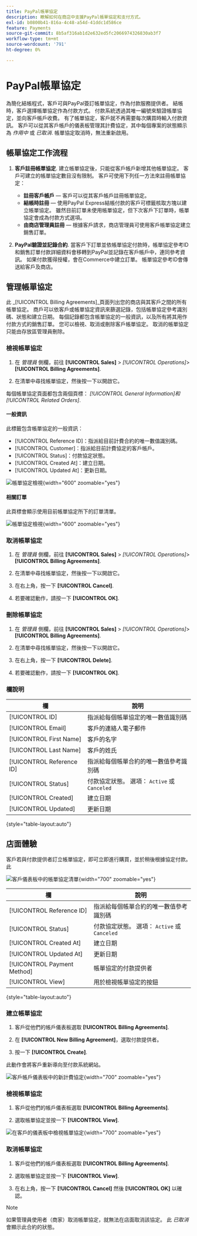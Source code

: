 ```yaml
---
title: PayPal帳單協定
description: 瞭解如何在商店中支援PayPal帳單協定和支付方式。
exl-id: b0800b41-816a-4c48-a54d-41ddc1d586ce
feature: Payments
source-git-commit: 8b5af316ab1d2e632ed5fc2066974326830ab3f7
workflow-type: tm+mt
source-wordcount: '791'
ht-degree: 0%

---
```


# PayPal帳單協定

為簡化結帳程式，客戶可與PayPal簽訂帳單協定，作為付款服務提供者。 結帳時，客戶選擇帳單協定作為付款方式。 付款系統透過其唯一編號來驗證帳單協定，並向客戶帳戶收費。 有了帳單協定，客戶就不再需要每次購買時輸入付款資訊。 客戶可以從其客戶帳戶的儀表板管理其計費協定，其中每個專案的狀態顯示為 _作用中_ 或 _已取消_. 帳單協定取消時，無法重新啟用。

## 帳單協定工作流程

1. **客戶註冊帳單協定**. 建立帳單協定後，只能從客戶帳戶新增其他帳單協定。 客戶可建立的帳單協定數目沒有限制。 客戶可使用下列任一方法來註冊帳單協定：

   - **註冊客戶帳戶**  — 客戶可以從其客戶帳戶註冊帳單協定。
   - **結帳時註冊**  — 使用PayPal Express結帳付款的客戶可標籤核取方塊以建立帳單協定。 雖然目前訂單未使用帳單協定，但下次客戶下訂單時，帳單協定會成為付款方式選項。
   - **由商店管理員註冊**  — 根據客戶請求，商店管理員可使用客戶帳單協定建立銷售訂單。

1. **PayPal驗證並記錄合約**. 當客戶下訂單並依帳單協定付款時，帳單協定參考ID和銷售訂單付款詳細資料會移轉到PayPal並記錄在客戶帳戶中，連同參考資訊。 如果付款獲得授權，會在Commerce中建立訂單。 帳單協定參考ID會傳送給客戶及商店。

## 管理帳單協定

此 _[!UICONTROL Billing Agreements]_頁面列出您的商店與其客戶之間的所有帳單協定。 商戶可以依客戶或帳單協定資訊來篩選記錄，包括帳單協定參考識別碼、狀態和建立日期。 每個記錄都包含帳單協定的一般資訊，以及所有將其用作付款方式的銷售訂單。 您可以檢視、取消或刪除客戶帳單協定。 取消的帳單協定只能由存放區管理員刪除。

### 檢視帳單協定

1. 在 _管理員_ 側欄，前往 **[!UICONTROL Sales]** > _[!UICONTROL Operations]_>**[!UICONTROL Billing Agreements]**.

1. 在清單中尋找帳單協定，然後按一下以開啟它。

每個帳單協定頁面都包含兩個頁標： _[!UICONTROL General Information]_和_[!UICONTROL Related Orders]_.

#### 一般資訊

此標籤包含帳單協定的一般資訊：

- [!UICONTROL Reference ID]：指派給目前計費合約的唯一數值識別碼。
- [!UICONTROL Customer]：指派給目前計費協定的客戶帳戶。
- [!UICONTROL Status]：付款協定狀態。
- [!UICONTROL Created At]：建立日期。
- [!UICONTROL Updated At]：更新日期。

![帳單協定檢視](./assets/billing-agreement-view.png){width="600" zoomable="yes"}

#### 相關訂單

此頁標會顯示使用目前帳單協定所下的訂單清單。

![帳單協定檢視](./assets/billing-agreement-related-orders.png){width="600" zoomable="yes"}

### 取消帳單協定

1. 在 _管理員_ 側欄，前往 **[!UICONTROL Sales]** > _[!UICONTROL Operations]_>**[!UICONTROL Billing Agreements]**.

1. 在清單中尋找帳單協定，然後按一下以開啟它。

1. 在右上角，按一下 **[!UICONTROL Cancel]**.

1. 若要確認動作，請按一下 **[!UICONTROL OK]**.

### 刪除帳單協定

1. 在 _管理員_ 側欄，前往 **[!UICONTROL Sales]** > _[!UICONTROL Operations]_>**[!UICONTROL Billing Agreements]**.

1. 在清單中尋找帳單協定，然後按一下以開啟它。

1. 在右上角，按一下 **[!UICONTROL Delete]**.

1. 若要確認動作，請按一下 **[!UICONTROL OK]**.

### 欄說明

| 欄 | 說明 |
|--- |--- |
| [!UICONTROL ID] | 指派給每個帳單協定的唯一數值識別碼 |
| [!UICONTROL Email] | 客戶的連絡人電子郵件 |
| [!UICONTROL First Name] | 客戶的名字 |
| [!UICONTROL Last Name] | 客戶的姓氏 |
| [!UICONTROL Reference ID] | 指派給每個帳單合約的唯一數值參考識別碼 |
| [!UICONTROL Status] | 付款協定狀態。 選項： `Active` 或 `Canceled` |
| [!UICONTROL Created] | 建立日期 |
| [!UICONTROL Updated] | 更新日期 |

{style="table-layout:auto"}

## 店面體驗

客戶若與付款提供者訂立帳單協定，即可立即進行購買，並於稍後根據協定付款。 此

![客戶儀表板中的帳單協定清單](./assets/billing-agreements-dashboard.png){width="700" zoomable="yes"}

| 欄 | 說明 |
|--- |--- |
| [!UICONTROL Reference ID] | 指派給每個帳單合約的唯一數值參考識別碼 |
| [!UICONTROL Status] | 付款協定狀態。 選項： `Active` 或 `Canceled` |
| [!UICONTROL Created At] | 建立日期 |
| [!UICONTROL Updated At] | 更新日期 |
| [!UICONTROL Payment Method] | 帳單協定的付款提供者 |
| [!UICONTROL View] | 用於檢視帳單協定的按鈕 |

{style="table-layout:auto"}

### 建立帳單協定

1. 客戶從他們的帳戶儀表板選取 **[!UICONTROL Billing Agreements]**.

1. 在 **[!UICONTROL New Billing Agreement]**，選取付款提供者。

1. 按一下 **[!UICONTROL Create]**.

此動作會將客戶重新導向至付款系統網站。

![客戶帳戶儀表板中的新計費協定](./assets/create-billing-agreement-dashboard.png){width="700" zoomable="yes"}

### 檢視帳單協定

1. 客戶從他們的帳戶儀表板選取 **[!UICONTROL Billing Agreements]**.

1. 選取帳單協定並按一下 **[!UICONTROL View]**.

![在客戶的儀表板中檢視帳單協定](./assets/view-billing-agreement.png){width="700" zoomable="yes"}

### 取消帳單協定

1. 客戶從他們的帳戶儀表板選取 **[!UICONTROL Billing Agreements]**.

1. 選取帳單協定並按一下 **[!UICONTROL View]**.

1. 在右上角，按一下 **[!UICONTROL Cancel]** 然後 **[!UICONTROL OK]** 以確認。

>[!NOTE]
>
>如果管理員使用者（商家）取消帳單協定，就無法在店面取消該協定。 此 _已取消_ 會顯示此合約的狀態。
